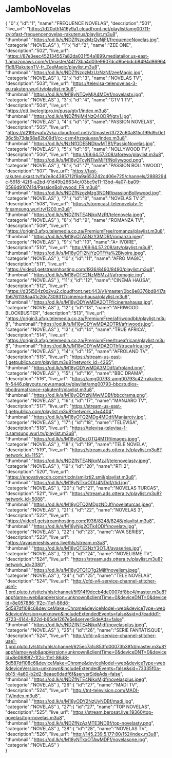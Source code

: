 # JamboNovelas
{
  "0":{
  "id":"1",
  "name":"FREQUENCE NOVELAS",
  "description":"501",
  "live_url": "https://d20oth1416y9a1.cloudfront.net/playlist/amg00711-zylofast-frequencenovelas-rakutenus/playlist.m3u8",
  "thumbnail":"https://od.lk/s/NDZfNzgzMzQyNjFf/frequenceNovelas.jpg",
  "categorie":"NOVELAS"
  },
  "1":{
  "id":"2",
  "name":"ZEE ONE",
  "description":"502",
  "live_url": "https://87e3eec452134557a82da031f54a1899.mediatailor.us-east-1.amazonaws.com/v1/master/44f73ba4d03e9607dcd9bebdcb8494d86964f1d8/RakutenTV-fr_ZeeMagic/playlist.m3u8",
  "thumbnail":"https://od.lk/s/NDZfNzgzMzUzNzNf/zeeMagic.jpg",
  "categorie":"NOVELAS"
  },
  "2":{
  "id":"3",
  "name":"NOVELAS TV",
  "description":"503",
  "live_url": "https://televisa-telenovelas-3-eu.rakuten.wurl.tv/playlist.m3u8",
  "thumbnail":"https://od.lk/s/M18yNTQyMjA4MDVf/novelastv.jpg",
  "categorie":"NOVELAS"
  },
  "3":{
  "id":"4",
  "name":"GTV 1 TV",
  "description":"504",
  "live_url": "https://ott.livelegitpro.in/pusa/gtv1/index.m3u8",
  "thumbnail":"https://od.lk/s/NDZfNjM4NzQ4ODRf/gtv1.jpg",
  "categorie":"NOVELAS"
  },
  "4":{
  "id":"5",
  "name":"PASSION NOVELAS",
  "description":"505",
  "live_url": "https://d219tvyafu2vka.cloudfront.net/v1/master/3722c60a815c199d9c0ef36c5b73da68a62b09d1/cc-csm4hzxgjueax/index.m3u8",
  "thumbnail":"https://od.lk/s/NzNfODE5NDkwMTBf/PassioNovelas.jpg",
  "categorie":"NOVELAS"
  },
  "5":{
  "id":"6",
  "name":"NOLLYWOOD TV",
  "description":"506",
  "live_url": "http://69.64.57.208/aforevo/playlist.m3u8",
  "thumbnail":"https://od.lk/s/M18yOTcyNTIwMjFf/Nollywood.png",
  "categorie":"NOVELAS"
  },
  "6":{
  "id":"7",
  "name":"PASSION BOLLYWOOD",
  "description":"507",
  "live_url": "https://fast-rakuten.okast.tv/fa2e8c4385712f9a9a653242c406e725/channels/2888294c-5918-42f6-a2bd-91d49b26634c/03bc9e11-13bd-4a07-ba09-0586d910741d/PassionBollywood_FR.m3u8",
  "thumbnail":"https://od.lk/s/NDZfNzgzMzg3NDNf/passionBollywood.jpg",
  "categorie":"NOVELAS"
  },
  "7":{
  "id":"8",
  "name":"NOVELAS TV 2",
  "description":"508",
  "live_url": "https://stormcast-telenovelatv-1-fr.samsung.wurl.tv/1200.m3u8",
  "thumbnail":"https://od.lk/s/NDZfNTE4NjkxMzRf/telenovela.jpeg",
  "categorie":"NOVELAS"
  },
  "8":{
  "id":"9",
  "name":"ROMANZA TV",
  "description":"509",
  "live_url": "https://origin3.afxp.telemedia.co.za/PremiumFree/romanza/playlist.m3u8",
  "thumbnail":"https://od.lk/s/M18yOTA5NzY3MDRf/romanza.jpeg",
  "categorie":"NOVELAS"
  },
  "9":{
  "id":"10",
  "name":"A+ IVOIRE",
  "description":"510",
  "live_url": "http://69.64.57.208/atv/playlist.m3u8",
  "thumbnail":"https://od.lk/s/M18yOTI2NjYzOTFf/a%2Bivoire.jpeg",
  "categorie":"NOVELAS"
  },
  "10":{
  "id":"11",
  "name":"AFRO MAGIC",
  "description":"511",
  "live_url": "https://video1.getstreamhosting.com:1936/8490/8490/playlist.m3u8",
  "thumbnail":"https://od.lk/s/M18yOTE2NzM5MzJf/afromagic.jpg",
  "categorie":"NOVELAS"
  },
  "11":{
  "id":"12",
  "name":"CINEMA HAUSA",
  "description":"512",
  "live_url": "https://d35j504z0x2vu2.cloudfront.net:443/v1/master/0bc8e8376bd8417a1b6761138aa41c26c7309312/cinema-hausa/playlist.m3u8",
  "thumbnail":"https://od.lk/s/M18yODYwMDA2OTFf/cinemahausa.jpg",
  "categorie":"NOVELAS"
  },
  "12":{
  "id":"13",
  "name":"AFRIWOOD BLOCKBUSTER",
  "description":"513",
  "live_url": "https://origin3.afxp.telemedia.co.za/PremiumFree/afriwoodbb/playlist.m3u8",
  "thumbnail":"https://od.lk/s/M18yODYwMDA2OTRf/afriwoods.jpg",
  "categorie":"NOVELAS"
  },
  "13":{
  "id":"14",
  "name":"TRUE AFRICA",
  "description":"514",
  "live_url": "https://origin3.afxp.telemedia.co.za/PremiumFree/trueafrican/playlist.m3u8",
  "thumbnail":"https://od.lk/s/M18yODYwMDA2OThf/trueafrica.jpg",
  "categorie":"NOVELAS"
  },
  "14":{
  "id":"15",
  "name":"AFROLAND TV",
  "description":"515",
  "live_url": "https://stream-us-east-1.getpublica.com/playlist.m3u8?network_id=4265",
  "thumbnail":"https://od.lk/s/M18yODYwMDA3MDdf/afroland.png",
  "categorie":"NOVELAS"
  },
  "15":{
  "id":"16",
  "name":"BBC DRAMA",
  "description":"516",
  "live_url": "https://amg00793-amg00793c42-rakuten-fr-5446.playouts.now.amagi.tv/playlist/amg00793-bbcstudios-bbcdramafrance-rakutenfr/playlist.m3u8",
  "thumbnail":"https://od.lk/s/M18yODYzNjMwMDBf/bbcdrama.png",
  "categorie":"NOVELAS"
  },
  "16":{
  "id":"17",
  "name":"MANJARO TV",
  "description":"517",
  "live_url": "https://stream-us-east-1.getpublica.com/playlist.m3u8?network_id=4404",
  "thumbnail":"https://od.lk/s/M18yOTQ2MDg4MDdf/Manjarotv.jpg",
  "categorie":"NOVELAS"
  },
  "17":{
  "id":"18",
  "name":"TELEVISA",
  "description":"518",
  "live_url": "https://televisa-televisa-1-it.samsung.wurl.tv/playlist.m3u8",
  "thumbnail":"https://od.lk/s/M18yODczOTQ4MTlf/images.jpeg",
  "categorie":"NOVELAS"
  },
  "18":{
  "id":"19",
  "name":"TELE NOVELA",
  "description":"519",
  "live_url": "https://stream.ads.ottera.tv/playlist.m3u8?network_id=1152",
  "thumbnail":"https://od.lk/s/NDZfNTE4NjkxMzJf/telenovelastv.jpeg",
  "categorie":"NOVELAS"
  },
  "19":{
  "id":"20",
  "name":"RTI 2",
  "description":"520",
  "live_url": "https://enovativecdn.com/rticdn/smil:rti2.smil/playlist.m3u8",
  "thumbnail":"https://od.lk/s/M18yNTkxODU4NDdf/rtid.jpg",
  "categorie":"NOVELAS"
  },
  "20":{
  "id":"21",
  "name":"NOVELAS TURCAS",
  "description":"521",
  "live_url": "https://stream.ads.ottera.tv/playlist.m3u8?network_id=5088",
  "thumbnail":"https://od.lk/s/M18yOTQ2MDgzNDJf/novelaturcas.jpeg",
  "categorie":"NOVELAS"
  },
  "21":{
  "id":"22",
  "name":"NOVELAS 3",
  "description":"522",
  "live_url": "https://video1.getstreamhosting.com:1936/8248/8248/playlist.m3u8",
  "thumbnail":"https://od.lk/s/M18yNjg2OTk4ODlf/novelatv.jpg",
  "categorie":"NOVELAS"
  },
  "22":{
  "id":"23",
  "name":"AVA SERIES",
  "description":"523",
  "live_url": "https://avaserieshls.wns.live/hls/stream.m3u8",
  "thumbnail":"https://od.lk/s/M18yOTE2NzY3OTJf/avaseries.jpg",
  "categorie":"NOVELAS"
  },
  "23":{
  "id":"24",
  "name":"NOVELISME TV",
  "description":"524",
  "live_url": "https://stream.ads.ottera.tv/playlist.m3u8?network_id=2380",
  "thumbnail":"https://od.lk/s/M18yOTQ1OTg2Mjlf/novelism.jpeg",
  "categorie":"NOVELAS"
  },
  "24":{
  "id":"25",
  "name":"TELE NOVELAS",
  "description":"524",
  "live_url": "http://cfd-v4-service-channel-stitcher-use1-1.prd.pluto.tv/stitch/hls/channel/5f914f9dccb4de0007df8bc4/master.m3u8?appName=web&appVersion=unknown&clientTime=0&deviceDNT=0&deviceId=8e057886-1f2c-11ef-86d8-5d587df108c6&deviceMake=Chrome&deviceModel=web&deviceType=web&deviceVersion=unknown&includeExtendedEvents=false&sid=d7eaddd1-d723-4144-822d-b65de1267e5e&serverSideAds=false",
  "thumbnail":"https://od.lk/s/NDZfNTE4NjkxMjdf/novelasplus.jpeg",
  "categorie":"NOVELAS"
  },
  "25":{
  "id":"26",
  "name":"SERIE FANTATISQUE",
  "description":"524",
  "live_url": "http://cfd-v4-service-channel-stitcher-use1-1.prd.pluto.tv/stitch/hls/channel/625ec7a1c853fd00073b38fd/master.m3u8?appName=web&appVersion=unknown&clientTime=0&deviceDNT=0&deviceId=8e0689f7-1f2c-11ef-86d8-5d587df108c6&deviceMake=Chrome&deviceModel=web&deviceType=web&deviceVersion=unknown&includeExtendedEvents=false&sid=73335f0a-bb15-4a60-b2d2-8eaac6dadf6f&serverSideAds=false",
  "thumbnail":"https://od.lk/s/NDZfNTE4NjkxMjdf/novelasplus.jpeg",
  "categorie":"NOVELAS"
  },
  "26":{
  "id":"27",
  "name":"MADI TV",
  "description":"524",
  "live_url": "http://tnt-television.com/MADI-TV/index.m3u8",
  "thumbnail":"https://od.lk/s/M18yODY2NzUyNDBf/madi.jpg",
  "categorie":"NOVELAS"
  },
  "27":{
  "id":"27",
  "name":"TOP NOVELAS",
  "description":"525",
  "live_url": "https://stream.berosat.live:19360/top-novelas/top-novelas.m3u8",
  "thumbnail":"https://od.lk/s/NDZfNzAzMTE3NDBf/top-novelastv.png",
  "categorie":"NOVELAS"
  },
  "28":{
  "id":"28",
  "name":"NOVELAS TV",
  "description":"526",
  "live_url": "http://145.239.5.177:80/152/index.m3u8",
  "thumbnail":"https://od.lk/s/M18yNTkxOTAwMDFf/novelasone.jpg",
  "categorie":"NOVELAS"
  }  
}

